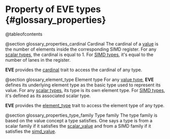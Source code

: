 Property of EVE types  {#glossary_properties}
=====================

@tableofcontents

@section glossary_properties_cardinal Cardinal
The cardinal of a [value](reference/concepts.html#value) is the number of elements inside the
corresponding SIMD register. For any [scalar types](reference/concepts.html#scalar_value), the
cardinal is equal to 1. For [SIMD types](reference/concepts.html#simd_value), it's equal to the
number of lanes in the register.

**EVE** provides the [cardinal](reference/types/traits.html#cardinal) trait to access the cardinal
of any type.

@section glossary_element_type Element type
For any [value type](reference/concepts.html#value), **EVE** defines its underlying element type as
the basic type used to represent its value. For any [scalar types](reference/concepts.html#scalar_value),
its type is its own element type. For [SIMD types](reference/concepts.html#simd_value), it's defined
as its associated scalar type.

**EVE** provides the [element_type](reference/types/traits.html#element_type) trait to access the
element type of any type.

@section glossary_properties_type_family Type family
The type family is based on the value concept a type satisfies. One says a type is from a scalar
family if it satisfies the [scalar_value](reference/concepts.html#scalar_value) and from a SIMD
family if it satisfies the [simd_value](reference/concepts.html#simd_value).
